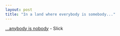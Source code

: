 ```yaml
---
layout: post
title: "In a land where everybody is somebody..."
---
```




<a href="http://www.mrnobody.us/">...anybody is nobody</a> - Slick


